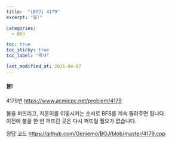 ```yaml
---
title:  "[BOJ] 4179"
excerpt: "불!"

categories:
  - BOJ

toc: true
toc_sticky: true
toc_label: "목차"

last_modified_at: 2021-04-07
---
```


#### 불!

4179번 <https://www.acmicpc.net/problem/4179>

불을 퍼뜨리고, 지훈이를 이동시키는 순서로 BFS를 계속 돌려주면 됩니다.<br>
이전에 불을 한 번 퍼뜨린 곳은 다시 퍼뜨릴 필요가 없습니다.

정답 코드 <https://github.com/Geniemo/BOJ/blob/master/4179.cpp>